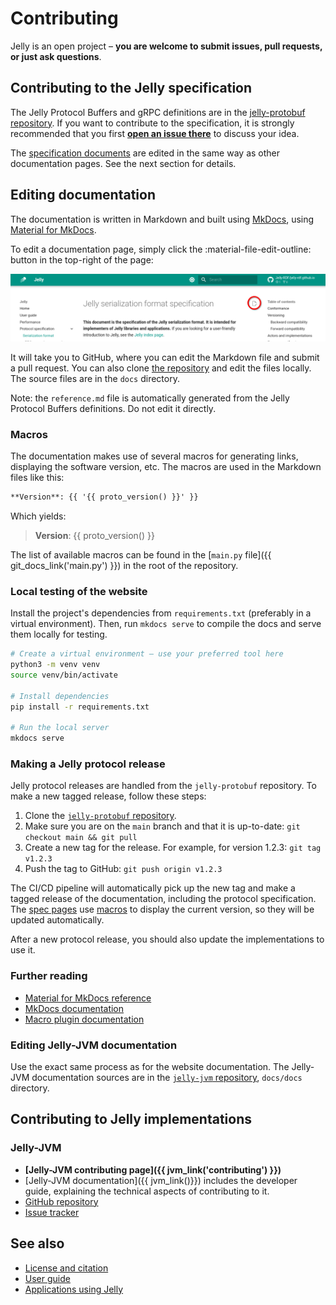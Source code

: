 # Contributing

Jelly is an open project – **you are welcome to submit issues, pull requests, or just ask questions**.

## Contributing to the Jelly specification

The Jelly Protocol Buffers and gRPC definitions are in the [jelly-protobuf repository](https://github.com/Jelly-RDF/jelly-protobuf). If you want to contribute to the specification, it is strongly recommended that you first **[open an issue there](https://github.com/Jelly-RDF/jelly-protobuf/issues/new/choose)** to discuss your idea.

The [specification documents](specification/index.md) are edited in the same way as other documentation pages. See the next section for details.

## Editing documentation

The documentation is written in Markdown and built using [MkDocs](https://www.mkdocs.org/), using [Material for MkDocs](https://squidfunk.github.io/mkdocs-material/).

To edit a documentation page, simply click the :material-file-edit-outline: button in the top-right of the page:

![Edit this page](assets/edit_button.png)

It will take you to GitHub, where you can edit the Markdown file and submit a pull request. You can also clone [the repository](https://github.com/Jelly-RDF/jelly-rdf.github.io) and edit the files locally. The source files are in the `docs` directory.

Note: the `reference.md` file is automatically generated from the Jelly Protocol Buffers definitions. Do not edit it directly.

### Macros

The documentation makes use of several macros for generating links, displaying the software version, etc. The macros are used in the Markdown files like this:

```markdown
**Version**: {{ '{{ proto_version() }}' }}
```

Which yields: 

> **Version**: {{ proto_version() }}

The list of available macros can be found in the [`main.py` file]({{ git_docs_link('main.py') }}) in the root of the repository.

### Local testing of the website

Install the project's dependencies from `requirements.txt` (preferably in a virtual environment). Then, run `mkdocs serve` to compile the docs and serve them locally for testing.

```bash
# Create a virtual environment – use your preferred tool here
python3 -m venv venv
source venv/bin/activate

# Install dependencies
pip install -r requirements.txt

# Run the local server
mkdocs serve
```

### Making a Jelly protocol release

Jelly protocol releases are handled from the `jelly-protobuf` repository. To make a new tagged release, follow these steps:

1. Clone the [`jelly-protobuf` repository](https://github.com/Jelly-RDF/jelly-protobuf).
2. Make sure you are on the `main` branch and that it is up-to-date: `git checkout main && git pull`
3. Create a new tag for the release. For example, for version 1.2.3: `git tag v1.2.3`
4. Push the tag to GitHub: `git push origin v1.2.3`

The CI/CD pipeline will automatically pick up the new tag and make a tagged release of the documentation, including the protocol specification. The [spec pages](specification/index.md) use [macros](#macros) to display the current version, so they will be updated automatically.

After a new protocol release, you should also update the implementations to use it.

### Further reading

- [Material for MkDocs reference](https://squidfunk.github.io/mkdocs-material/reference/)
- [MkDocs documentation](https://www.mkdocs.org/user-guide/writing-your-docs/)
- [Macro plugin documentation](https://mkdocs-macros-plugin.readthedocs.io/en/latest/)

### Editing Jelly-JVM documentation

Use the exact same process as for the website documentation. The Jelly-JVM documentation sources are in the [`jelly-jvm` repository](https://github.com/Jelly-RDF/jelly-jvm), `docs/docs` directory.

## Contributing to Jelly implementations

### Jelly-JVM

- **[Jelly-JVM contributing page]({{ jvm_link('contributing') }})**
- [Jelly-JVM documentation]({{ jvm_link()}}) includes the developer guide, explaining the technical aspects of contributing to it.
- [GitHub repository](https://github.com/Jelly-RDF/jelly-jvm)
- [Issue tracker](https://github.com/Jelly-RDF/jelly-jvm/issues)

## See also

- [License and citation](licensing.md)
- [User guide](user-guide.md)
- [Applications using Jelly](use-cases.md)
